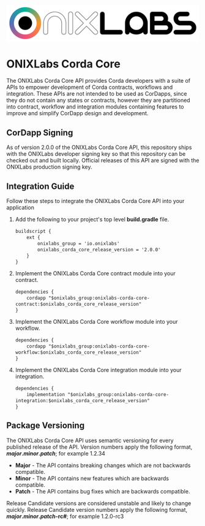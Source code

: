 ![ONIX Labs](https://raw.githubusercontent.com/onix-labs/onix-labs.github.io/master/content/logo/master_full_md.png)

# ONIXLabs Corda Core

The ONIXLabs Corda Core API provides Corda developers with a suite of APIs to empower development of Corda contracts, workflows and integration. These APIs are not intended to be used as CorDapps, since they do not contain any states or contracts, however they are partitioned into contract, workflow and integration modules containing features to improve and simplify CorDapp design and development.

## CorDapp Signing

As of version 2.0.0 of the ONIXLabs Corda Core API, this repository ships with the ONIXLabs developer signing key so that this repository can be checked out and built locally. Official releases of this API are signed with the ONIXLabs production signing key.

## Integration Guide

Follow these steps to integrate the ONIXLabs Corda Core API into your application

1.  Add the following to your project's top level **build.gradle** file.

    ```
    buildscript {
        ext {
            onixlabs_group = 'io.onixlabs'
            onixlabs_corda_core_release_version = '2.0.0'
        }
    }
    ```

2.  Implement the ONIXLabs Corda Core contract module into your contract.

    ```
    dependencies {
        cordapp "$onixlabs_group:onixlabs-corda-core-contract:$onixlabs_corda_core_release_version"
    }
    ```

3.  Implement the ONIXLabs Corda Core workflow module into your workflow.

    ```
    dependencies {
        cordapp "$onixlabs_group:onixlabs-corda-core-workflow:$onixlabs_corda_core_release_version"
    }
    ```

4.  Implement the ONIXLabs Corda Core integration module into your integration.

    ```
    dependencies {
        implementation "$onixlabs_group:onixlabs-corda-core-integration:$onixlabs_corda_core_release_version"
    }
    ```

## Package Versioning

The ONIXLabs Corda Core API uses semantic versioning for every published release of the API. Version numbers apply the following format, **_major_._minor_._patch_**; for example 1.2.34

-   **Major** - The API contains breaking changes which are not backwards compatible.
-   **Minor** - The API contains new features which are backwards compatible.
-   **Patch** - The API contains bug fixes which are backwards compatible.

Release Candidate versions are considered unstable and likely to change quickly. Release Candidate version numbers apply the following format, **_major_._minor_._patch_-rc#**; for example 1.2.0-rc3
